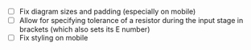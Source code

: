 - [ ] Fix diagram sizes and padding (especially on mobile)
- [ ] Allow for specifying tolerance of a resistor during the input stage in brackets (which also sets its E number)
- [ ] Fix styling on mobile
